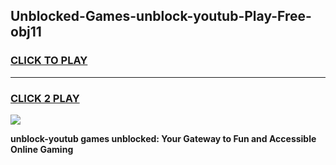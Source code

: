 
## Unblocked-Games-unblock-youtub-Play-Free-obj11
<h3>
<a href="https://premium76.site?title=unblock-youtub&ref=10A">CLICK TO PLAY</a></h3>
<hr>

<h3>
<a href="https://premium76.site?title=unblock-youtub&ref=10A">CLICK 2 PLAY</a>
  
</h3>

<a href="https://premium76.site?title=unblock-youtub&ref=10A"><img src="https://clearcache.store/games.png"></a>


**unblock-youtub games unblocked: Your Gateway to Fun and Accessible Online Gaming**
